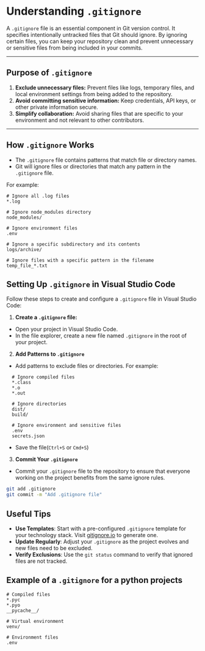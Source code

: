 # Understanding `.gitignore`

A `.gitignore` file is an essential component in Git version control. It specifies intentionally untracked files that Git should ignore. By ignoring certain files, 
you can keep your repository clean and prevent unnecessary or sensitive files from being included in your commits.

---

## **Purpose of `.gitignore`**
1. **Exclude unnecessary files:** Prevent files like logs, temporary files, and local environment settings from being added to the repository.
2. **Avoid committing sensitive information:** Keep credentials, API keys, or other private information secure.
3. **Simplify collaboration:** Avoid sharing files that are specific to your environment and not relevant to other contributors.

---

## **How `.gitignore` Works**
- The `.gitignore` file contains patterns that match file or directory names.
- Git will ignore files or directories that match any pattern in the `.gitignore` file.

For example:
```plaintext
# Ignore all .log files
*.log

# Ignore node_modules directory
node_modules/

# Ignore environment files
.env

# Ignore a specific subdirectory and its contents
logs/archive/

# Ignore files with a specific pattern in the filename
temp_file_*.txt
```
## **Setting Up `.gitignore` in Visual Studio Code**
Follow these steps to create and configure a `.gitignore` file in Visual Studio Code:
1. **Create a `.gitignore` file:**
- Open your project in Visual Studio Code.
- In the file explorer, create a new file named `.gitignore` in the root of your project.
2. **Add Patterns to `.gitignore`**
  - Add patterns to exclude files or directories. For example:
```plaintext
  # Ignore compiled files
  *.class
  *.o
  *.out
  
  # Ignore directories
  dist/
  build/
  
  # Ignore environment and sensitive files
  .env
  secrets.json
 ```

- Save the file(`Ctrl+S` or `Cmd+S`)
3. **Commit Your `.gitignore`**
  - Commit your `.gitignore` file to the repository to ensure that everyone working on the project benefits from the same ignore rules.
  ```bash
  git add .gitignore
  git commit -m "Add .gitignore file"
  ```

## **Useful Tips**
- **Use Templates**: Start with a pre-configured `.gitignore` template for your technology stack. Visit [gitignore.io](https://www.toptal.com/developers/gitignore/) to generate one.
- **Update Regularly**: Adjust your `.gitignore` as the project evolves and new files need to be excluded.
- **Verify Exclusions**: Use the `git status` command to verify that ignored files are not tracked.

## **Example of a `.gitignore` for a python projects**
  ```plaintext
  # Compiled files
  *.pyc
  *.pyo
  __pycache__/
  
  # Virtual environment
  venv/
  
  # Environment files
  .env
 ```
